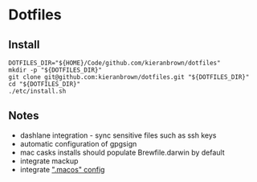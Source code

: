 # Dotfiles

## Install

```shell
DOTFILES_DIR="${HOME}/Code/github.com/kieranbrown/dotfiles"
mkdir -p "${DOTFILES_DIR}"
git clone git@github.com:kieranbrown/dotfiles.git "${DOTFILES_DIR}"
cd "${DOTFILES_DIR}"
./etc/install.sh
```

## Notes

- dashlane integration - sync sensitive files such as ssh keys
- automatic configuration of gpgsign
- mac casks installs should populate Brewfile.darwin by default
- integrate mackup
- integrate [".macos" config](https://github.com/driesvints/dotfiles/blob/main/.macos)
